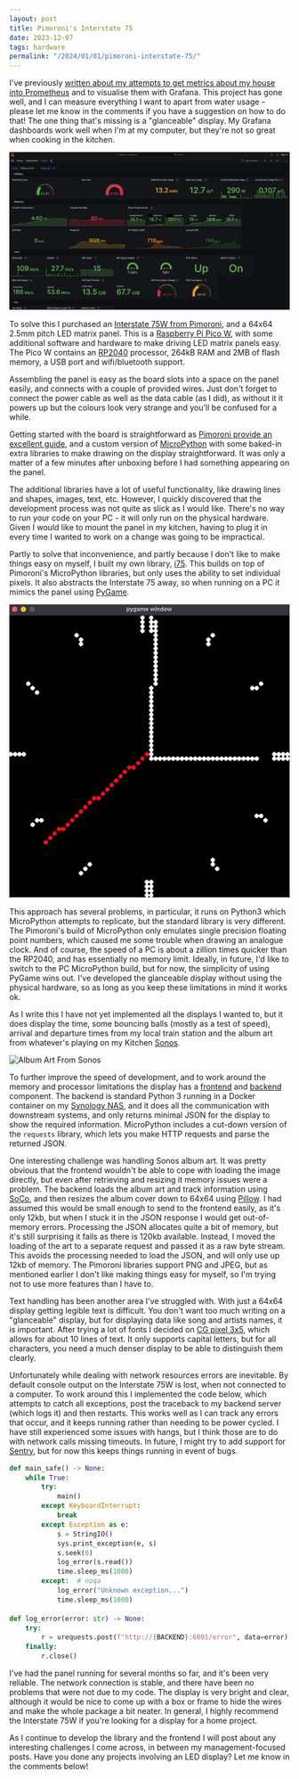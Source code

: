```yaml
---
layout: post
title: Pimoroni's Interstate 75
date: 2023-12-07
tags: hardware
permalink: "/2024/01/01/pimoroni-interstate-75/"
---
```

I've previously [written about my attempts to get metrics about my house into Prometheus](/2020/10/14/house-measurements/)
and to visualise them with Grafana. This project has gone well, and I can measure
everything I want to apart from water usage - please let me know in the comments if you
have a suggestion on how to do that! The one thing that's missing is a "glanceable"
display. My Grafana dashboards work well when I'm at my computer, but they're not so great
when cooking in the kitchen.

<!--more-->

![Grafana Dashboard](/assets/202401_grafana.png)

To solve this I purchased an [Interstate 75W from Pimoroni](https://shop.pimoroni.com/products/interstate-75?variant=39443584417875),
and a 64x64 2.5mm pitch LED matrix panel.  This is a [Raspberry Pi Pico W](https://www.raspberrypi.com/documentation/microcontrollers/raspberry-pi-pico.html),
with some additional software and hardware to make driving LED matrix panels easy. The Pico W
contains an [RP2040](https://www.raspberrypi.com/products/rp2040/specifications/) processor,
264kB RAM and 2MB of flash memory, a USB port and wifi/bluetooth support.

Assembling the panel is easy as the board slots into a space on the panel easily, and connects
with a couple of provided wires. Just don't forget to connect the power cable as well as the
data cable (as I did), as without it it powers up but the colours look very strange and you'll be confused
for a while.

Getting started with the board is straightforward as [Pimoroni provide an excellent guide](https://learn.pimoroni.com/article/getting-started-with-interstate-75),
and a custom version of [MicroPython](https://micropython.org/) with some baked-in
extra libraries to make drawing on the display straightforward. It was only a matter of a few
minutes after unboxing before I had something appearing on the panel.

The additional libraries have a lot of useful functionality, like drawing lines and shapes,
images, text, etc. However, I quickly discovered that the development process was not quite
as slick as I would like. There's no way to run your code on your PC - it will only run on
the physical hardware. Given I would like to mount the panel in my kitchen, having to plug
it in every time I wanted to work on a change was going to be impractical.

Partly to solve that inconvenience, and partly because I don't like to make things easy on myself,
I built my own library, [i75](https://github.com/andrewjw/i75). This builds on top of
Pimoroni's MicroPython libraries, but only uses the ability to set individual pixels. It also 
abstracts the Interstate 75 away, so when running on a PC it mimics the panel using 
[PyGame](https://www.pygame.org/).

![Emulated Interstate 75W Display](/assets/i75_emulated_display.png)

This approach has several problems, in particular, it runs on Python3 which MicroPython attempts
to replicate, but the standard library is very different. The Pimoroni's build of MicroPython only
emulates single precision floating point numbers, which caused me some trouble when drawing an
analogue clock. And of course, the speed of a PC is about a zillion times quicker than the RP2040,
and has essentially no memory limit. Ideally, in future, I'd like to switch to the PC MicroPython build,
but for now, the simplicity of using PyGame wins out. I've developed the glanceable display
without using the physical hardware, so as long as you keep these limitations in mind it works
ok.

As I write this I have not yet implemented all the displays I wanted to, but it does display the time,
some bouncing balls (mostly as a test of speed), arrival and departure times from my local train
station and the album art from whatever's playing on my Kitchen [Sonos](https://www.sonos.com/).

![Album Art From Sonos](/assets/i75_album_art.jpg)

To further improve the speed of development, and to work around the memory and processor limitations
the display has a [frontend](https://github.com/andrewjw/smartdisplay-frontend) and
[backend](https://github.com/andrewjw/smartdisplay-backend) component. The backend is standard Python 3
running in a Docker container on my [Synology NAS](https://www.synology.com/), and it does all the
communication with downstream systems, and only returns minimal JSON for the display to show
the required information. MicroPython includes a cut-down version of the `requests` library, which lets
you make HTTP requests and parse the returned JSON. 

One interesting challenge was handling Sonos album art. It was pretty obvious that the frontend wouldn't
be able to cope with loading the image directly, but even after retrieving and resizing it memory issues
were a problem. The backend loads the album art and track information using
[SoCo](https://github.com/SoCo/SoCo), and then resizes the album cover down to 64x64 using [Pillow](https://python-pillow.org/).
I had assumed this would be small enough to send to the frontend easily, as it's only 12kb, but when I stuck
it in the JSON response I would get out-of-memory errors. Processing the JSON allocates quite
a bit of memory, but it's still surprising it fails as there is 120kb available. Instead, I moved the loading
of the art to a separate request and passed it as a raw byte stream. This avoids the processing needed to
load the JSON, and will only use up 12kb of memory. The Pimoroni libraries support PNG and JPEG,
but as mentioned earlier I don't like making things easy for myself, so I'm trying not to use more features
than I have to.

Text handling has been another area I've struggled with. With just a 64x64 display getting legible text is difficult.
You don't want too much writing on a "glanceable" display, but for displaying data like song and artists names, it
is important. After trying a lot of fonts I decided on [CG pixel 3x5](https://fontstruct.com/fontstructions/show/1404325/cg-pixel-4x5-2),
which allows for about 10 lines of text. It only supports capital letters, but for all characters, you need a much
denser display to be able to distinguish them clearly.

Unfortunately while dealing with network resources errors are inevitable. By default console output on the Interstate
75W is lost, when not connected to a computer. To work around this I implemented the code below, which attempts to
catch all exceptions, post the traceback to my backend server (which logs it) and then restarts. This works well as I
can track any errors that occur, and it keeps running rather than needing to be power cycled. I have still experienced
some issues with hangs, but I think those are to do with network calls missing timeouts. In future, I might try to
add support for [Sentry](https://sentry.io/), but for now this keeps things running in event of bugs.

```python
def main_safe() -> None:
    while True:
        try:
            main()
        except KeyboardInterrupt:
            break
        except Exception as e:
            s = StringIO()
            sys.print_exception(e, s)
            s.seek(0)
            log_error(s.read())
            time.sleep_ms(1000)
        except:  # noqa
            log_error("Unknown exception...")
            time.sleep_ms(1000)

def log_error(error: str) -> None:
    try:
        r = urequests.post(f"http://{BACKEND}:6001/error", data=error)
    finally:
        r.close()
```

I've had the panel running for several months so far, and it's been very reliable. The network connection is stable,
and there have been no problems that were not due to my code. The display is very bright and clear, although it would be nice
to come up with a box or frame to hide the wires and make the whole package a bit neater. In general, I highly
recommend the Interstate 75W if you're looking for a display for a home project.

As I continue to develop the library and the frontend I will post about any interesting challenges I come across,
in between my management-focused posts. Have you done any projects involving an LED display? Let me know in the
comments below!
